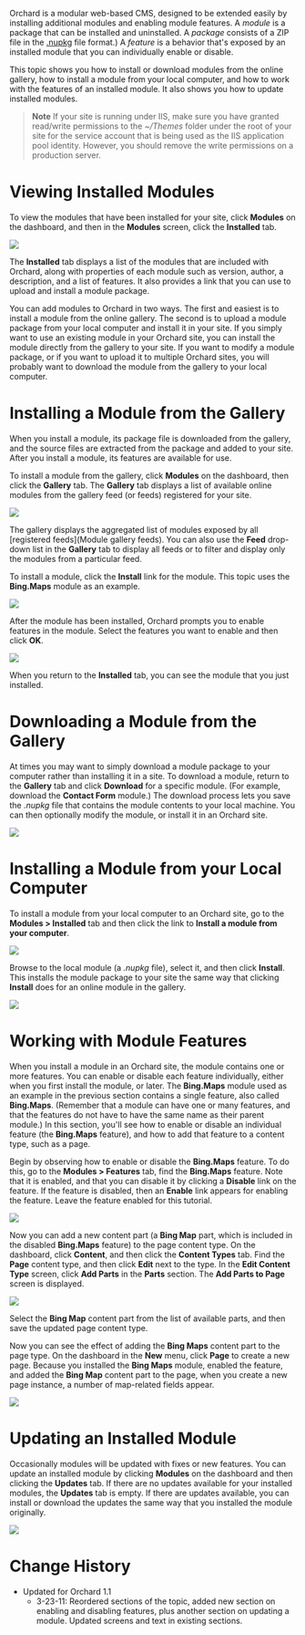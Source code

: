 
Orchard is a modular web-based CMS, designed to be extended easily by installing additional modules and enabling module features. A _module_ is a package that can be installed and uninstalled. A _package_ consists of a ZIP  file in the [.nupkg](http://nuget.codeplex.com) file format.) A _feature_ is a behavior that's exposed by an installed module that you can individually enable or disable. 

This topic shows you how to install or download modules from the online gallery, how to install a module from your local computer, and how to work with the features of an installed module. It also shows you how to update installed modules. 

> **Note** If your site is running under IIS, make sure you have granted read/write permissions to the _~/Themes_ folder under the root of your site for the service account that is being used as the IIS application pool identity. However, you should remove the write permissions on a production server.


# Viewing Installed Modules

To view the modules that have been installed for your site, click **Modules** on the dashboard, and then in the **Modules** screen, click the **Installed** tab.

![](../Upload/screenshots_675/modules_installedTab_upload_675.png)

The **Installed** tab displays a list of the modules that are included with Orchard, along with properties of each module such as version, author, a description, and a list of features. It also provides a link that you can use to upload and install a module package.

You can add modules to Orchard in two ways. The first and easiest is to install a module from the online gallery. The second is to upload a module package from your local computer and install it in your site. If you simply want to use an existing module in your Orchard site, you can install the module directly from the gallery to your site. If you want to modify a module package, or if you want to upload it to multiple Orchard sites, you will probably want to download the module from the gallery to your local computer.

# Installing a Module from the Gallery

When you install a module, its package file is downloaded from the gallery, and the source files are extracted from the package and added to your site. After you install a module, its features are available for use. 

To install a module from the gallery, click **Modules** on the dashboard, then click the **Gallery** tab. The **Gallery** tab displays a list of available online modules from the gallery feed (or feeds) registered for your site. 

![](../Upload/screenshots_675/browse_modules_gallery_675.png)

The gallery displays the aggregated list of modules exposed by all [registered feeds](Module gallery feeds). You can also use the **Feed** drop-down list in the **Gallery** tab to display all feeds or to filter and display only the modules from a particular feed.

To install a module, click the **Install** link for the module. This topic uses the **Bing.Maps** module as an example. 

![](../Upload/screenshots_675/install_link_bing_675.png)

After the module has been installed, Orchard prompts you to enable features in the module. Select the features you want to enable and then click **OK**.

![](../Upload/screenshots_675/install_enable_bing_675.png)

When you return to the **Installed** tab, you can see the module that you just installed. 

# Downloading a Module from the Gallery

At times you may want to simply download a module package to your computer rather than installing it in a site. To download a module, return to the **Gallery** tab and click **Download** for a specific module. (For example, download the **Contact Form** module.) The download process lets you save the _.nupkg_ file that contains the module contents to your local machine. You can then optionally modify the module, or install it in an Orchard site.

![](../Upload/screenshots_675/download_module_contactform_675.png)

# Installing a Module from your Local Computer

To install a module from your local computer to an Orchard site, go to the **Modules > Installed** tab and then click the link to **Install a module from your computer**.  

![](../Upload/screenshots_675/upload_localmodule_675.png)

Browse to the local module (a _.nupkg_ file), select it, and then click **Install**. This installs the module package to your site the same way that clicking **Install** does for an online module in the gallery.

![](../Upload/screenshots_675/install_localmodule_675.png)

# Working with Module Features

When you install a module in an Orchard site, the module contains one or more features. You can enable or disable each feature individually, either when you first install the module, or later. The **Bing.Maps** module used as an example in the previous section contains a single feature, also called **Bing.Maps**. (Remember that a module can have one or many features, and that the features do not have to have the same name as their parent module.) In this section, you'll see how to enable or disable an individual feature (the **Bing.Maps** feature), and how to add that feature to a content type, such as a page.

Begin by observing how to enable or disable the **Bing.Maps** feature. To do this, go to the **Modules > Features** tab, find the **Bing.Maps** feature. Note that it is enabled, and that you can disable it by clicking a **Disable** link on the feature.  If the feature is disabled, then an **Enable** link appears for enabling the feature.  Leave the feature enabled for this tutorial. 

![](../Upload/screenshots/disable_module_feature_bingmaps.png)

Now you can add a new content part (a **Bing Map** part, which is included in the disabled **Bing.Maps** feature) to the page content type. On the dashboard, click **Content**, and then click the **Content Types** tab. Find the **Page** content type, and then click **Edit** next to the type. In the **Edit Content Type** screen, click **Add Parts** in the **Parts** section. The **Add Parts to Page** screen is displayed. 

![](../Upload/screenshots_675/add_bingmap_pageContentType_675.png)

Select the **Bing Map** content part from the list of available parts, and then save the updated page content type. 

Now you can see the effect of adding the **Bing Maps** content part to the page type. On the dashboard in the **New** menu, click **Page** to create a new page. Because you installed the **Bing Maps** module, enabled the feature, and added the **Bing Map** content part to the page, when you create a new page instance, a number of map-related fields appear.

![](../Upload/screenshots_675/newpage_bingmap_enabled_675.png)

# Updating an Installed Module

Occasionally modules will be updated with fixes or new features. You can update an installed module by clicking **Modules** on the dashboard and then clicking the **Updates** tab. If there are no updates available for your installed modules, the **Updates** tab is empty. If there are updates available, you can install or download the updates the same way that you installed the module originally.

![](../Upload/screenshots_675/modules_installed_updates_675.png)
  
  
  

# Change History
* Updated for Orchard 1.1
    * 3-23-11: Reordered sections of the topic, added new section on enabling and disabling features, plus another section on updating a module. Updated screens and text in existing sections.

